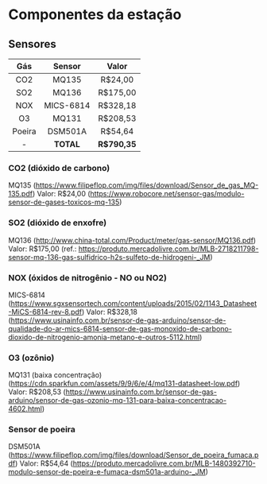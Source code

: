 # Componentes da estação

## Sensores


Gás      | Sensor   | Valor 
:-------:|:--------:|:-------:
CO2      | MQ135    | R$24,00
SO2      | MQ136    | R$175,00 
NOX      | MICS-6814| R$328,18
O3       | MQ131    | R$208,53
Poeira   | DSM501A  | R$54,64
  -  | **TOTAL**  | **R$790,35**

### CO2 (dióxido de carbono)
MQ135 (https://www.filipeflop.com/img/files/download/Sensor_de_gas_MQ-135.pdf)
Valor: R$24,00 (https://www.robocore.net/sensor-gas/modulo-sensor-de-gases-toxicos-mq-135)

### SO2 (dióxido de enxofre)
MQ136 (http://www.china-total.com/Product/meter/gas-sensor/MQ136.pdf)
Valor: R$175,00 (ref.: https://produto.mercadolivre.com.br/MLB-2718211798-sensor-mq-136-gas-sulfidrico-h2s-sulfeto-de-hidrogeni-_JM)

### NOX (óxidos de nitrogênio - NO ou NO2)
MICS-6814 (https://www.sgxsensortech.com/content/uploads/2015/02/1143_Datasheet-MiCS-6814-rev-8.pdf)
Valor: R$328,18 (https://www.usinainfo.com.br/sensor-de-gas-arduino/sensor-de-qualidade-do-ar-mics-6814-sensor-de-gas-monoxido-de-carbono-dioxido-de-nitrogenio-amonia-metano-e-outros-5112.html)

### O3 (ozônio)
MQ131 (baixa concentração) (https://cdn.sparkfun.com/assets/9/9/6/e/4/mq131-datasheet-low.pdf)
Valor: R$208,53 (https://www.usinainfo.com.br/sensor-de-gas-arduino/sensor-de-gas-ozonio-mq-131-para-baixa-concentracao-4602.html)

### Sensor de poeira
DSM501A (https://www.filipeflop.com/img/files/download/Sensor_de_poeira_fumaca.pdf)
Valor: R$54,64 (https://produto.mercadolivre.com.br/MLB-1480392710-modulo-sensor-de-poeira-e-fumaca-dsm501a-arduino-_JM)


